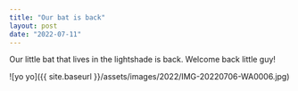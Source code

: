 ```yaml
---
title: "Our bat is back"
layout: post
date: "2022-07-11"
---
```


Our little bat that lives in the lightshade is back. Welcome back little guy!

![yo yo]({{ site.baseurl }}/assets/images/2022/IMG-20220706-WA0006.jpg)
